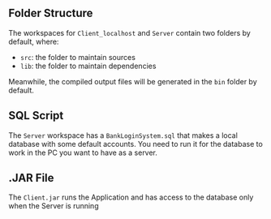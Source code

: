 ## Folder Structure

The workspaces for `Client_localhost` and `Server` contain two folders by default, where:

- `src`: the folder to maintain sources
- `lib`: the folder to maintain dependencies

Meanwhile, the compiled output files will be generated in the `bin` folder by default.

## SQL Script
The `Server` workspace has a `BankLoginSystem.sql` that makes a local database with some default accounts. You need to run it for the database to work in the PC you want to have as a server.

## .JAR File
The `Client.jar` runs the Application and has access to the database only when the Server is running
